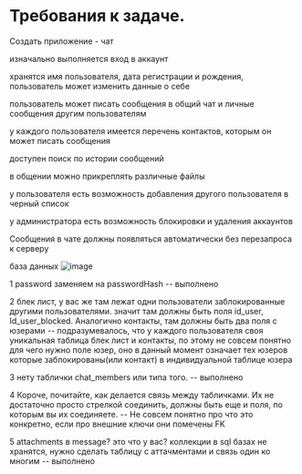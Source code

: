 # Требования к задаче.
Создать приложение - чат

изначально выполняется вход в аккаунт

хранятся имя пользователя, дата регистрации и рождения, пользователь может изменить данные о себе

пользователь может писать сообщения в общий чат и личные сообщения другим пользователям

у каждого пользователя имеется перечень контактов, которым он может писать сообщения

доступен поиск по истории сообщений

в общении можно прикреплять различные файлы

у пользователя есть возможность добавления другого пользователя в черный список

у администратора есть возможность блокировки и удаления аккаунтов

Сообщения в чате должны появляться автоматически без перезапроса к серверу

база данных
![image](https://user-images.githubusercontent.com/45429367/197334286-d416f0c7-38ff-496f-ac5a-656d0346d48f.png)

1 password заменяем на passwordHash -- выполнено

2 блек лист, у вас же там лежат одни пользователи заблокированные другими пользователями. значит там должны быть поля id_user, Id_user_blocked. Аналогично контакты, там должны быть два поля с юзерами -- подразумевалось, что у каждого пользователя своя уникальная таблица блек лист и контакты, по этому не совсем понятно для чего нужно поле юзер, оно в данный момент означает тех юзеров которые заблокированы(или контакт) в индивидуальной таблице юзера

3 нету таблички chat_members или типа того. -- выполнено 

4 Короче, почитайте, как делается связь между табличками. Их не достаточно просто стрелкой соединить, должны быть еще и поля, по которым вы их соединяете. -- Не совсем понятно про что это конкретно, если про внешние ключи они помечены FK

5 attachments в message? это что у вас? коллекции в sql базах не хранятся, нужно сделать таблицу с аттачментами и связь один ко многим -- выполнено
